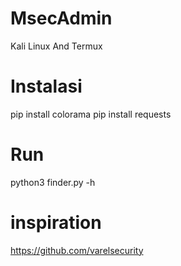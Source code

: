 # MsecAdmin
Kali Linux And Termux

# Instalasi
pip install colorama
pip install requests

# Run
python3 finder.py -h

# inspiration
https://github.com/varelsecurity

